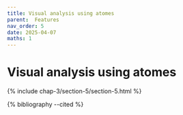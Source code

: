 ```yaml
---
title: Visual analysis using atomes
parent:  Features
nav_order: 5
date: 2025-04-07
maths: 1
---
```


# Visual analysis using atomes

{% include chap-3/section-5/section-5.html %}

{% bibliography --cited %}

